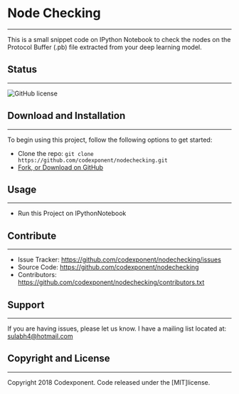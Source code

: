 # Node Checking
--------

This is a small snippet code on IPython Notebook to check the nodes on the Protocol Buffer (.pb) file extracted from your deep learning model.

## Status
--------

![GitHub license](https://img.shields.io/badge/license-MIT-blue.svg)

## Download and Installation
-------

To begin using this project, follow the following options to get started:
* Clone the repo: `git clone https://github.com/codexponent/nodechecking.git`
* [Fork, or Download on GitHub](https://github.com/codexponent/nodechecking)

## Usage
-------

- Run this Project on IPythonNotebook

## Contribute
----------

- Issue Tracker: https://github.com/codexponent/nodechecking/issues
- Source Code: https://github.com/codexponent/nodechecking
- Contributors: https://github.com/codexponent/nodechecking/contributors.txt

## Support
-------

If you are having issues, please let us know.
I have a mailing list located at: sulabh4@hotmail.com

## Copyright and License
-------

Copyright 2018 Codexponent. Code released under the [MIT]license.

